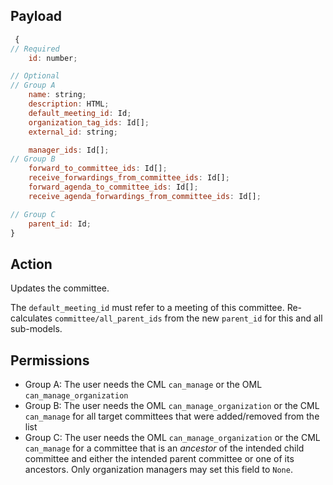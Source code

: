 ## Payload
```js
 {
// Required
    id: number;

// Optional
// Group A
    name: string;
    description: HTML;
    default_meeting_id: Id;
    organization_tag_ids: Id[];
    external_id: string;

    manager_ids: Id[];
// Group B
    forward_to_committee_ids: Id[];
    receive_forwardings_from_committee_ids: Id[];
    forward_agenda_to_committee_ids: Id[];
    receive_agenda_forwardings_from_committee_ids: Id[];

// Group C
    parent_id: Id;
}
```

## Action
Updates the committee.

The `default_meeting_id` must refer to a meeting of this committee.
Re-calculates `committee/all_parent_ids` from the new `parent_id` for this and all sub-models.

## Permissions
- Group A: The user needs the CML `can_manage` or the OML `can_manage_organization`
- Group B: The user needs the OML `can_manage_organization` or the CML `can_manage` for all target committees that were added/removed from the list
- Group C: The user needs the OML `can_manage_organization` or the CML `can_manage` for a committee that is an _ancestor_ of the intended child committee and either the intended parent committee or one of its ancestors. Only organization managers may set this field to `None`.
